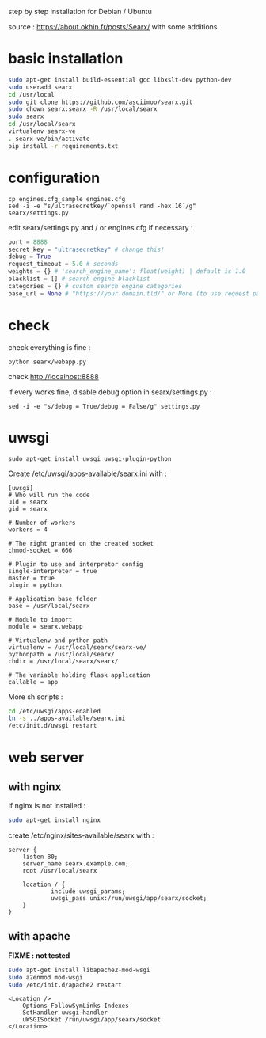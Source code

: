 step by step installation for Debian / Ubuntu

source : https://about.okhin.fr/posts/Searx/ with some additions

# basic installation
```sh
sudo apt-get install build-essential gcc libxslt-dev python-dev
sudo useradd searx
cd /usr/local
sudo git clone https://github.com/asciimoo/searx.git
sudo chown searx:searx -R /usr/local/searx
sudo searx
cd /usr/local/searx
virtualenv searx-ve
. searx-ve/bin/activate
pip install -r requirements.txt
```

# configuration
```
cp engines.cfg_sample engines.cfg
sed -i -e "s/ultrasecretkey/`openssl rand -hex 16`/g" searx/settings.py
```

edit searx/settings.py and / or engines.cfg if necessary :

```python
port = 8888
secret_key = "ultrasecretkey" # change this!
debug = True
request_timeout = 5.0 # seconds
weights = {} # 'search_engine_name': float(weight) | default is 1.0
blacklist = [] # search engine blacklist
categories = {} # custom search engine categories
base_url = None # "https://your.domain.tld/" or None (to use request parameters)
```

# check
check everything is fine :
```
python searx/webapp.py
```

check [http://localhost:8888](http://localhost:8888)

if every works fine, disable debug option in searx/settings.py :
```
sed -i -e "s/debug = True/debug = False/g" settings.py
```

# uwsgi

```
sudo apt-get install uwsgi uwsgi-plugin-python
```

Create /etc/uwsgi/apps-available/searx.ini with :
```
[uwsgi]
# Who will run the code
uid = searx
gid = searx

# Number of workers
workers = 4

# The right granted on the created socket
chmod-socket = 666

# Plugin to use and interpretor config
single-interpreter = true
master = true
plugin = python

# Application base folder
base = /usr/local/searx

# Module to import
module = searx.webapp

# Virtualenv and python path
virtualenv = /usr/local/searx/searx-ve/
pythonpath = /usr/local/searx/
chdir = /usr/local/searx/searx/

# The variable holding flask application
callable = app
```

More sh scripts :
```sh
cd /etc/uwsgi/apps-enabled
ln -s ../apps-available/searx.ini
/etc/init.d/uwsgi restart
```

# web server
## with nginx
If nginx is not installed :
```sh
sudo apt-get install nginx
```

create /etc/nginx/sites-available/searx with :
```Nginx
server {
    listen 80;
    server_name searx.example.com;
    root /usr/local/searx

    location / {
            include uwsgi_params;
            uwsgi_pass unix:/run/uwsgi/app/searx/socket;
    }
}
```

## with apache 
**FIXME : not tested**

```sh
sudo apt-get install libapache2-mod-wsgi
sudo a2enmod mod-wsgi
sudo /etc/init.d/apache2 restart
```

```
<Location />
    Options FollowSymLinks Indexes
    SetHandler uwsgi-handler
    uWSGISocket /run/uwsgi/app/searx/socket
</Location>
```
